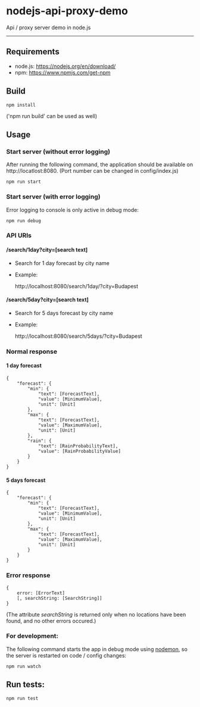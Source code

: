 # nodejs-api-proxy-demo
Api / proxy server demo in node.js

---

## Requirements

* node.js: https://nodejs.org/en/download/
* npm: https://www.npmjs.com/get-npm

## Build

    npm install


('npm run build' can be used as well)

## Usage

### Start server (without error logging)

After running the following command, the application should be available on http://locatlost:8080. (Port number can be changed in config/index.js)

    npm run start

### Start server (with error logging)
Error logging to console is only active in debug mode:

    npm run debug

### API URIs

#### /search/1day?city=[search text]
* Search for 1 day forecast by city name
* Example:

    http://localhost:8080/search/1day/?city=Budapest

#### /search/5day?city=[search text]
* Search for 5 days forecast by city name
* Example:

    http://localhost:8080/search/5days/?city=Budapest

### Normal response

#### 1 day forecast

    {
        "forecast": {
            "min": {
                "text": [ForecastText],
                "value": [MinimumValue],
                "unit": [Unit]
            },
            "max": {
                "text": [ForecastText],
                "value": [MaximumValue],
                "unit": [Unit]
            },
            "rain": {
                "text": [RainProbabilityText],
                "value": [RainProbabilityValue]
            }
        }
    }

#### 5 days forecast

    {
        "forecast": {
            "min": {
                "text": [ForecastText],
                "value": [MinimumValue],
                "unit": [Unit]
            },
            "max": {
                "text": [ForecastText],
                "value": [MaximumValue],
                "unit": [Unit]
            }
        }
    }

### Error response

    {
        error: [ErrorText]
        [, searchString: [SearchString]]
    }

(The attribute _searchString_ is returned only when no locations have been found, and no other errors occured.)

### For development:

The following command starts the app in debug mode using [nodemon](https://nodemon.io/), so the server is restarted on code / config changes:

    npm run watch

## Run tests:

    npm run test
